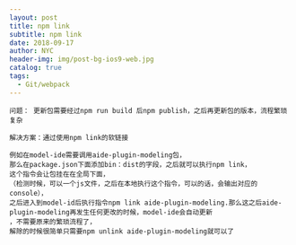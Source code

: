 ```yaml
---
layout: post
title: npm link
subtitle: npm link
date: 2018-09-17
author: NYC
header-img: img/post-bg-ios9-web.jpg
catalog: true
tags:
  - Git/webpack
---
```


    问题： 更新包需要经过npm run build 后npm publish，之后再更新包的版本，流程繁琐复杂

    解决方案：通过使用npm link的软链接

    例如在model-ide需要调用aide-plugin-modeling包，
    那么在package.json下面添加bin：dist的字段，之后就可以执行npm link，
    这个指令会让包挂在在全局下面，
    （检测时候，可以一个js文件，之后在本地执行这个指令，可以的话，会输出对应的console），
    之后进入到model-id后执行指令npm link aide-plugin-modeling.那么这之后aide-plugin-modeling再发生任何更改的时候，model-ide会自动更新
    ，不需要原来的繁琐流程了，
    解除的时候很简单只需要npm unlink aide-plugin-modeling就可以了
